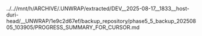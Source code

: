 ../..//mnt/h/ARCHIVE/.UNWRAP/extracted/DEV__2025-08-17__1833__host-duri-head/__UNWRAP/1e9c2d67ef/backup_repository/phase5_5_backup_20250805_103905/PROGRESS_SUMMARY_FOR_CURSOR.md